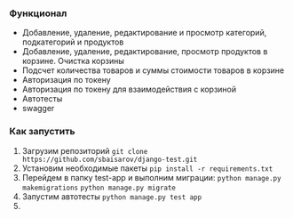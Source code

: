 ### Функционал
- Добавление, удаление, редактирование и просмотр категорий, подкатегорий и продуктов
- Добавление, удаление, редактирование, просмотр продуктов в корзине. Очистка корзины
- Подсчет количества товаров и суммы стоимости товаров в корзине
- Авторизация по токену
- Авторизация по токену для взаимодействия с корзиной
- Автотесты
- swagger

### Как запустить
1) Загрузим репозиторий `git clone https://github.com/sbaisarov/django-test.git`
2) Установим необходимые пакеты `pip install -r requirements.txt`
3) Перейдем в папку test-app и выполним миграции:
  `python manage.py makemigrations`
  `python manage.py migrate`
4) Запустим автотесты `python manage.py test app`
5) 
